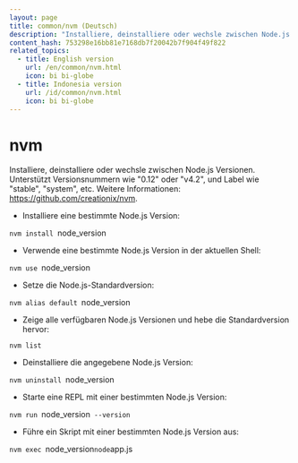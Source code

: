 ```yaml
---
layout: page
title: common/nvm (Deutsch)
description: "Installiere, deinstalliere oder wechsle zwischen Node.js Versionen."
content_hash: 753298e16bb81e7168db7f20042b7f904f49f822
related_topics:
  - title: English version
    url: /en/common/nvm.html
    icon: bi bi-globe
  - title: Indonesia version
    url: /id/common/nvm.html
    icon: bi bi-globe
---
```

# nvm

Installiere, deinstalliere oder wechsle zwischen Node.js Versionen.
Unterstützt Versionsnummern wie "0.12" oder "v4.2", und Label wie "stable", "system", etc.
Weitere Informationen: <https://github.com/creationix/nvm>.

- Installiere eine bestimmte Node.js Version:

`nvm install `<span class="tldr-var badge badge-pill bg-dark-lm bg-white-dm text-white-lm text-dark-dm font-weight-bold">node_version</span>

- Verwende eine bestimmte Node.js Version in der aktuellen Shell:

`nvm use `<span class="tldr-var badge badge-pill bg-dark-lm bg-white-dm text-white-lm text-dark-dm font-weight-bold">node_version</span>

- Setze die Node.js-Standardversion:

`nvm alias default `<span class="tldr-var badge badge-pill bg-dark-lm bg-white-dm text-white-lm text-dark-dm font-weight-bold">node_version</span>

- Zeige alle verfügbaren Node.js Versionen und hebe die Standardversion hervor:

`nvm list`

- Deinstalliere die angegebene Node.js Version:

`nvm uninstall `<span class="tldr-var badge badge-pill bg-dark-lm bg-white-dm text-white-lm text-dark-dm font-weight-bold">node_version</span>

- Starte eine REPL mit einer bestimmten Node.js Version:

`nvm run `<span class="tldr-var badge badge-pill bg-dark-lm bg-white-dm text-white-lm text-dark-dm font-weight-bold">node_version</span>` --version`

- Führe ein Skript mit einer bestimmten Node.js Version aus:

`nvm exec `<span class="tldr-var badge badge-pill bg-dark-lm bg-white-dm text-white-lm text-dark-dm font-weight-bold">node_version</span>` node `<span class="tldr-var badge badge-pill bg-dark-lm bg-white-dm text-white-lm text-dark-dm font-weight-bold">app.js</span>
